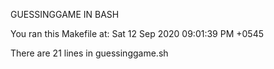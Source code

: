 GUESSINGGAME IN BASH 

You ran this Makefile at: Sat 12 Sep 2020 09:01:39 PM +0545 

There are 21 lines in guessinggame.sh

